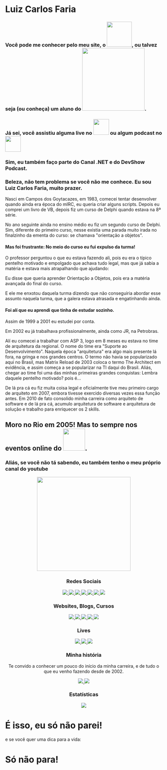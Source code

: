 # Luiz Carlos Faria


### Você pode me conhecer pelo meu site, o <img src="https://res.cloudinary.com/luizcarlosfaria/image/upload/v1543329964/email/logo-grande-chubo.png" width="80">, ou talvez seja (ou conheça) um aluno do <img src="https://cloudnative.net.br/img/logo-retangular-sm.png" width="200">. 

### Já sei, você assistiu alguma live no  <img src="https://yt3.ggpht.com/a/AATXAJwWcWCcUbY3OwKSf9_WqQ7PDkp0BNMZXicB1wLP_A=s100-c-k-c0xffffffff-no-rj-mo" width="50"> ou algum podcast no <img src="https://devshow.com.br/wp-content/uploads/2019/02/logo.jpg" width="50">
### Sim, eu também faço parte do Canal .NET e do DevShow Podcast.

### Beleza, não tem problema se você não me conhece. Eu sou Luiz Carlos Faria, muito prazer. 

Nasci em Campos dos Goytacazes, em 1983, comecei tentar desenvolver quando ainda era época do mIRC, eu queria criar alguns scripts. Depois eu comprei um livro de VB, depois fiz um curso de Delphi quando estava na 8ª série. 

No ano seguinte ainda no ensino médio eu fiz um segundo curso de Delphi. Sim, diferente do primeiro curso, nesse existia uma parada muito irada no finalzinho da ementa do curso: se chamava "orientação a objetos". 

#### Mas foi frustrante: No meio do curso eu fui expulso da turma! 

O professor perguntou o que eu estava fazendo ali, pois eu era o típico pentelho motivado e empolgado que achava tudo legal, mas que já sabia a matéria e estava mais atrapalhando que ajudando: 

Eu disse que queria aprender Orientação a Objetos, pois era a matéria avançada do final do curso. 

E ele me enxotou daquela turma dizendo que não conseguiria abordar esse assunto naquela turma, que a galera estava atrasada e engatinhando ainda. 

#### Foi alí que eu aprendi que tinha de estudar sozinho.

Assim de 1999 a 2001 eu estudei por conta.

Em 2002 eu já trabalhava profissionalmente, ainda como JR, na Petrobras. 

Alí eu comecei a trabalhar com ASP 3, logo em 8 meses eu estava no time de arquitetura da regional. O nome do time era "Suporte ao Desenvolvimento". Naquela época "arquitetura" era algo mais presente lá fora, na gringa e nos grandes centros. O termo não havia se popularizado aqui no Brasil, mas Matrix Reload de 2003 coloca o termo The Architect em evidência, e assim começa a se popularizar na TI daqui do Brasil.
Aliás, chegar ao time foi uma das minhas primeiras grandes conquistas: Lembra daquele pentelho motivado? pois é...

De lá pra cá eu fiz muita coisa legal e oficialmente tive meu primeiro cargo de arquiteto em 2007, embora tivesse exercido diversas vezes essa função antes. Em 2010 de fato consolido minha carreira como arquiteto de software e de lá pra cá, acumulo arquitetura de software e arquitetura de solução e trabalho para enriquecer os 2 skills.

## Moro no Rio em 2005! Mas to sempre nos eventos online do <img src="https://gago.io/wp-content/uploads/2019/06/meetup-dotnetsp.png" width="70">.

### Aliás, se você não tá sabendo, eu também tenho o meu próprio canal do youtube 
<p align="center"> 
  <a href="https://www.youtube.com/user/luizcarlosfaria?sub_confirmation=1"><img src="https://gago.io/wp-content/uploads/2020/08/subscribe-curto.gif" width="300"></a>
</p>

<h3 align="center">Redes Sociais</h3>

<p align="center">
  
  <a href="https://instagram.com/luizcarlosfaria" alt="gago.io" target="_blank">
    <img src="https://img.shields.io/badge/-LuizCarlosFaria-E4405F?style=flat-square&logo=instagram&logoColor=white" />
  </a>

  <a href="https://www.youtube.com/luizcarlosfaria" alt="gago.io" target="_blank">
    <img src="https://img.shields.io/badge/-LuizCarlosFaria-FF0000?style=flat-square&logo=youtube&logoColor=white" />
  </a>
 
  <a href="https://facebook.com/gago.io/" alt="gago.io" target="_blank">
    <img src="https://img.shields.io/badge/-gaGO.io-1877F2?style=flat-square&logo=facebook&logoColor=white" />
  </a>
  
   <a href="https://stackshare.io/luizcarlosfaria" alt="gago.io" target="_blank">
    <img src="https://img.shields.io/badge/-StackShare-0690FA?style=flat-square&logo=stackshare&logoColor=white" />
  </a>
  
  <a href="https://www.linkedin.com/in/luizcarlosfaria" alt="LinkedIn" target="_blank">
    <img src="https://img.shields.io/badge/-LinkedIn-0077B5?style=flat-square&logo=Linkedin&logoColor=white" />
  </a>

  <a href="https://github.com/luizcarlosfaria" alt="GitHub" target="_blank">
    <img src="https://img.shields.io/badge/-GitHub-181717?style=flat-square&logo=Github&logoColor=white" />
  </a>
  
  <a href="https://github.com/luizcarlosfaria" alt="Views" target="_blank">
    <img src="https://komarev.com/ghpvc/?username=luizcarlosfaria&color=gray&style=flat-square" />
  </a>
  
  
</p>

<h3 align="center">Websites, Blogs, Cursos</h3>

<p align="center">

  <a href="https://gago.io/" alt="gago.io" target="_blank">
    <img src="https://img.shields.io/badge/-gaGO.io-0F74C7?style=flat-square&logo=wordpress&logoColor=white" />
  </a>
  
  <a href="https://share.gago.io/telegram" alt="gago.io" target="_blank">
    <img src="https://img.shields.io/badge/-gaGO.io%20%23Bastidores-2CA5E0?style=flat-square&logo=telegram&logoColor=white" />
  </a>    
  
  <a href="https://cloudnative.net.br/" alt="gago.io" target="_blank">
    <img src="https://img.shields.io/badge/-Cloud%20Native%20.NET-512BD4?style=flat-square&logo=.net&logoColor=white" />
  </a>  
  
  <a href="https://oragon.io/" alt="oragon.io" target="_blank">
    <img src="https://img.shields.io/badge/-oragon.io-141313?style=flat-square&logo=wordpress&logoColor=white" />
  </a>
  
  <a href="mailto:contato@gago.io" alt="Gmail" target="_blank">
    <img src="https://img.shields.io/badge/-Gmail-D14836?style=flat-square&logo=gmail&logoColor=white" />
  </a>
  
  
  
</p>


<h3 align="center">Lives</h3>

<p align="center">

  <a href="https://share.gago.io/instagram-live" alt="gago.io" target="_blank">
    <img src="https://img.shields.io/badge/-Instagram Live-E4405F?style=flat-square&logo=instagram&logoColor=white" />
  </a>

  <a href="https://share.gago.io/youtube-live" alt="gago.io" target="_blank">
    <img src="https://img.shields.io/badge/-Youtube Live-FF0000?style=flat-square&logo=youtube&logoColor=white" />
  </a>
  
  <a href="https://share.gago.io/facebook-live" alt="gago.io" target="_blank">
    <img src="https://img.shields.io/badge/-Facebook Live-ED4242?style=flat-square&logo=facebooklive&logoColor=white" />
  </a>

</p>  


<h3 align="center">Minha história</h3>

<p align="center">
  Te convido a conhecer um pouco do início da minha carreira, e de tudo o que eu venho fazendo desde de 2002.
</p>  

<p align="center">

  <a href="https://www.youtube.com/watch?v=tKg26rolF_I" alt="gago.io" target="_blank" align="center">
    <img src="https://j.gifs.com/WL40Ev.gif" />
  </a>

  <a href="https://www.youtube.com/watch?v=fWpBqU48T3A" alt="gago.io" target="_blank" align="center">
    <img src="https://j.gifs.com/gZzEq3.gif" />
  </a>
</p>  


<h3 align="center">Estatísticas</h3>

<p align="center">
  <img src="https://github-readme-stats.vercel.app/api?username=luizcarlosfaria" />
</p>    



# É isso, eu só não parei!

e se você quer uma dica para a vida:

# Só não para!

